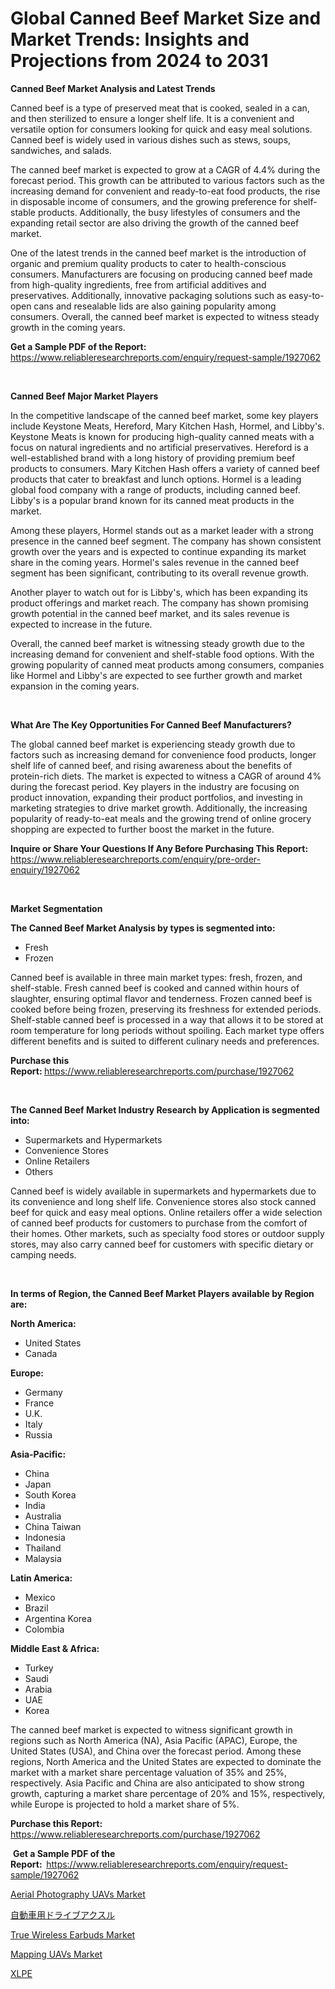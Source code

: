 <p><h1>Global Canned Beef Market Size and Market Trends: Insights and Projections from 2024 to 2031</h1></p><p><strong>Canned Beef Market Analysis and Latest Trends</strong></p>
<p><p>Canned beef is a type of preserved meat that is cooked, sealed in a can, and then sterilized to ensure a longer shelf life. It is a convenient and versatile option for consumers looking for quick and easy meal solutions. Canned beef is widely used in various dishes such as stews, soups, sandwiches, and salads.</p><p>The canned beef market is expected to grow at a CAGR of 4.4% during the forecast period. This growth can be attributed to various factors such as the increasing demand for convenient and ready-to-eat food products, the rise in disposable income of consumers, and the growing preference for shelf-stable products. Additionally, the busy lifestyles of consumers and the expanding retail sector are also driving the growth of the canned beef market.</p><p>One of the latest trends in the canned beef market is the introduction of organic and premium quality products to cater to health-conscious consumers. Manufacturers are focusing on producing canned beef made from high-quality ingredients, free from artificial additives and preservatives. Additionally, innovative packaging solutions such as easy-to-open cans and resealable lids are also gaining popularity among consumers. Overall, the canned beef market is expected to witness steady growth in the coming years.</p></p>
<p><strong>Get a Sample PDF of the Report:&nbsp;</strong> <a href="https://www.reliableresearchreports.com/enquiry/request-sample/1927062">https://www.reliableresearchreports.com/enquiry/request-sample/1927062</a></p>
<p>&nbsp;</p>
<p><strong>Canned Beef Major Market Players</strong></p>
<p><p>In the competitive landscape of the canned beef market, some key players include Keystone Meats, Hereford, Mary Kitchen Hash, Hormel, and Libby's. Keystone Meats is known for producing high-quality canned meats with a focus on natural ingredients and no artificial preservatives. Hereford is a well-established brand with a long history of providing premium beef products to consumers. Mary Kitchen Hash offers a variety of canned beef products that cater to breakfast and lunch options. Hormel is a leading global food company with a range of products, including canned beef. Libby's is a popular brand known for its canned meat products in the market.</p><p>Among these players, Hormel stands out as a market leader with a strong presence in the canned beef segment. The company has shown consistent growth over the years and is expected to continue expanding its market share in the coming years. Hormel's sales revenue in the canned beef segment has been significant, contributing to its overall revenue growth.</p><p>Another player to watch out for is Libby's, which has been expanding its product offerings and market reach. The company has shown promising growth potential in the canned beef market, and its sales revenue is expected to increase in the future.</p><p>Overall, the canned beef market is witnessing steady growth due to the increasing demand for convenient and shelf-stable food options. With the growing popularity of canned meat products among consumers, companies like Hormel and Libby's are expected to see further growth and market expansion in the coming years.</p></p>
<p>&nbsp;</p>
<p><strong>What Are The Key Opportunities For Canned Beef Manufacturers?</strong></p>
<p><p>The global canned beef market is experiencing steady growth due to factors such as increasing demand for convenience food products, longer shelf life of canned beef, and rising awareness about the benefits of protein-rich diets. The market is expected to witness a CAGR of around 4% during the forecast period. Key players in the industry are focusing on product innovation, expanding their product portfolios, and investing in marketing strategies to drive market growth. Additionally, the increasing popularity of ready-to-eat meals and the growing trend of online grocery shopping are expected to further boost the market in the future.</p></p>
<p><strong>Inquire or Share Your Questions If Any Before Purchasing This Report:</strong> <a href="https://www.reliableresearchreports.com/enquiry/pre-order-enquiry/1927062">https://www.reliableresearchreports.com/enquiry/pre-order-enquiry/1927062</a></p>
<p>&nbsp;</p>
<p><strong>Market Segmentation</strong></p>
<p><strong>The Canned Beef Market Analysis by types is segmented into:</strong></p>
<p><ul><li>Fresh</li><li>Frozen</li></ul></p>
<p><p>Canned beef is available in three main market types: fresh, frozen, and shelf-stable. Fresh canned beef is cooked and canned within hours of slaughter, ensuring optimal flavor and tenderness. Frozen canned beef is cooked before being frozen, preserving its freshness for extended periods. Shelf-stable canned beef is processed in a way that allows it to be stored at room temperature for long periods without spoiling. Each market type offers different benefits and is suited to different culinary needs and preferences.</p></p>
<p><strong>Purchase this Report:&nbsp;</strong><a href="https://www.reliableresearchreports.com/purchase/1927062">https://www.reliableresearchreports.com/purchase/1927062</a></p>
<p>&nbsp;</p>
<p><strong>The Canned Beef Market Industry Research by Application is segmented into:</strong></p>
<p><ul><li>Supermarkets and Hypermarkets</li><li>Convenience Stores</li><li>Online Retailers</li><li>Others</li></ul></p>
<p><p>Canned beef is widely available in supermarkets and hypermarkets due to its convenience and long shelf life. Convenience stores also stock canned beef for quick and easy meal options. Online retailers offer a wide selection of canned beef products for customers to purchase from the comfort of their homes. Other markets, such as specialty food stores or outdoor supply stores, may also carry canned beef for customers with specific dietary or camping needs.</p></p>
<p>&nbsp;</p>
<p><strong>In terms of Region, the Canned Beef Market Players available by Region are:</strong></p>
<p>
    <p> <strong> North America: </strong>
        <ul>
            <li>United States</li>
            <li>Canada</li>
        </ul>
        </p> 
    <p> <strong> Europe: </strong>
        <ul>
            <li>Germany</li>
            <li>France</li>
            <li>U.K.</li>
            <li>Italy</li>
            <li>Russia</li>
        </ul>
        </p> 
    <p> <strong> Asia-Pacific: </strong>
        <ul>
            <li>China</li>
            <li>Japan</li>
            <li>South Korea</li>
            <li>India</li>
            <li>Australia</li>
            <li>China Taiwan</li>
            <li>Indonesia</li>
            <li>Thailand</li>
            <li>Malaysia</li>
        </ul>
        </p> 
    <p> <strong> Latin America: </strong>
        <ul>
            <li>Mexico</li>
            <li>Brazil</li>
            <li>Argentina Korea</li>
            <li>Colombia</li>
        </ul>
        </p> 
    <p> <strong> Middle East & Africa: </strong>
        <ul>
            <li>Turkey</li>
            <li>Saudi</li>
            <li>Arabia</li>
            <li>UAE</li>
            <li>Korea</li>
        </ul>
    </p>
    </p>
<p><p>The canned beef market is expected to witness significant growth in regions such as North America (NA), Asia Pacific (APAC), Europe, the United States (USA), and China over the forecast period. Among these regions, North America and the United States are expected to dominate the market with a market share percentage valuation of 35% and 25%, respectively. Asia Pacific and China are also anticipated to show strong growth, capturing a market share percentage of 20% and 15%, respectively, while Europe is projected to hold a market share of 5%.</p></p>
<p><strong>Purchase this Report: </strong><a href="https://www.reliableresearchreports.com/purchase/1927062">https://www.reliableresearchreports.com/purchase/1927062</a></p>
<p>&nbsp;<strong>Get a Sample PDF of the Report:&nbsp;&nbsp;</strong><a href="https://www.reliableresearchreports.com/enquiry/request-sample/1927062">https://www.reliableresearchreports.com/enquiry/request-sample/1927062</a></p>
<p><strong></strong></p>
<p><p><a href="https://three-jumbo-f6d.notion.site/Aerial-Photography-UAVs-Market-Research-Report-Provides-thorough-Industry-Overview-which-offers-an--3cb8cf625786485a8ccbd564fbdb518b">Aerial Photography UAVs Market</a></p><p><a href="https://medium.com/@andreannehane2023/%E8%87%AA%E5%8B%95%E8%BB%8A%E3%83%89%E3%83%A9%E3%82%A4%E3%83%96%E3%82%A2%E3%82%AF%E3%82%B9%E3%83%AB%E5%B8%82%E5%A0%B4%E3%81%AE%E3%83%88%E3%83%AC%E3%83%B3%E3%83%89%E3%81%A8%E5%B8%82%E5%A0%B4%E5%88%86%E6%9E%90%E3%81%AF-2024%E5%B9%B4%E3%81%8B%E3%82%892031%E5%B9%B4%E3%81%BE%E3%81%A7%E3%81%AE%E4%BA%88%E6%B8%AC%E3%81%A7%E3%81%99-a61edc3bfe85">自動車用ドライブアクスル</a></p><p><a href="https://view.publitas.com/reportprime-1/true-wireless-earbuds-market-research-report-provides-thorough-industry-overview-which-offers-an-in-depth-analysis-of-product-trends-and-new-market-divisions/">True Wireless Earbuds Market</a></p><p><a href="https://iodized-pantydraco-05c.notion.site/Mapping-UAVs-Market-Provides-Detailed-Segmentation-of-this-Market-based-on-Type-Application-and-Re-c65daa6e39774c3ab343226ca39aacfb">Mapping UAVs Market</a></p><p><a href="https://medium.com/@andreannehane2023/xlpe%E5%B8%82%E5%A0%B4%E3%81%AF%E5%B8%82%E5%A0%B4%E3%82%B7%E3%82%A7%E3%82%A2-%E3%82%B5%E3%82%A4%E3%82%BA-%E3%81%8A%E3%82%88%E3%81%B32031%E5%B9%B4%E3%81%BE%E3%81%A7%E3%81%AE%E4%BA%88%E6%B8%AC%E3%81%AB%E7%84%A6%E7%82%B9%E3%82%92%E5%BD%93%E3%81%A6%E3%81%A6%E3%81%84%E3%81%BE%E3%81%99-3675be5f22a2">XLPE</a></p></p>